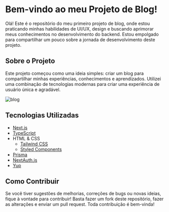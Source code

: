 # Bem-vindo ao meu Projeto de Blog!

Olá! Este é o repositório do meu primeiro projeto de blog, onde estou praticando minhas habilidades de UI/UX, design e buscando aprimorar meus conhecimentos no desenvolvimento do backend. Estou empolgado para compartilhar um pouco sobre a jornada de desenvolvimento deste projeto.

## Sobre o Projeto

Este projeto começou como uma ideia simples: criar um blog para compartilhar minhas experiências, conhecimentos e aprendizados. Utilizei uma combinação de tecnologias modernas para criar uma experiência de usuário única e agradável.

![blog](public/blog.gif)

## Tecnologias Utilizadas

- [Next.js](https://nextjs.org/)
- [TypeScript](https://www.typescriptlang.org/)
- HTML & CSS
  - [Tailwind CSS](https://tailwindcss.com/)
  - [Styled Components](https://styled-components.com/)
- [Prisma](https://www.prisma.io/)
- [NextAuth.js](https://next-auth.js.org/)
- [Yup](https://github.com/jquense/yup)

## Como Contribuir

Se você tiver sugestões de melhorias, correções de bugs ou novas ideias, fique à vontade para contribuir! Basta fazer um fork deste repositório, fazer as alterações e enviar um pull request. Toda contribuição é bem-vinda!
